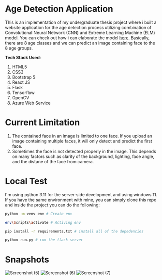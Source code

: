 # Age Detection Application
This is an implementation of my undergraduate thesis project where i built a website application for the age detection process utilizing combination of Convolutional Neural Network (CNN) and Extreme Learning Machine (ELM) model. You can check out how i can elaborate the model [here](https://github.com/ismarapw/new-age-classification-method). Basically, there are 8 age classes and we can predict an image containing face to the 8 age groups.  

<strong>Tech Stack Used</strong>:
1. HTML5
2. CSS3
3. Bootstrap 5
4. React JS
5. Flask
6. Tensorflow
7. OpenCV
8. Azure Web Service

# Current Limitation
1. The contained face in an image is limited to one face. If you upload an image containing multiple faces, it will only detect and predict the first face.
2. Sometimes the face is not detected properly in the image. This depends on many factors such as clarity of the background, lighting, face angle, and the distane of the face from camera.

# Local Test
I'm using python 3.11 for the server-side development and using windows 11. If you have the same environment with mine, you can simply clone this repo and inside the project you can do the following:

```bash
python -m venv env # Create env

env\Scripts\activate # Activing env

pip install -r requirements.txt # install all of the depedencies

python run.py # run the flask-server
``` 

# Snapshots
![Screenshot (5)](https://github.com/ismarapw/age-detection-app/assets/76652264/308d1277-3be5-46ac-936e-660cea0aafdc)
![Screenshot (6)](https://github.com/ismarapw/age-detection-app/assets/76652264/b66a39ad-96b2-45dc-9c34-c2b9755c3e80)
![Screenshot (7)](https://github.com/ismarapw/age-detection-app/assets/76652264/e41b743e-05a0-4bc3-998b-4346f4f0e4b2)



